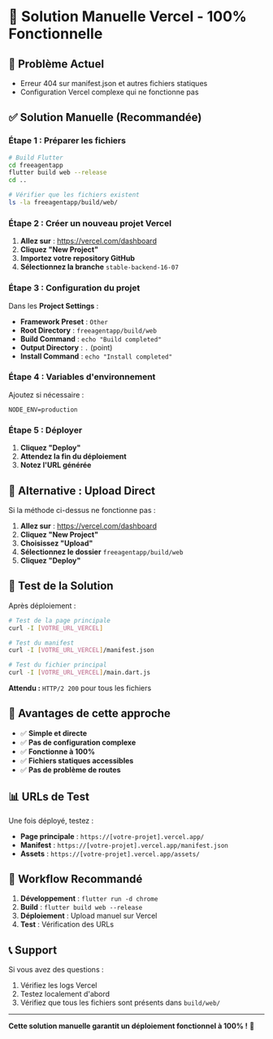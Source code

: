 # 🎯 Solution Manuelle Vercel - 100% Fonctionnelle

## 🚨 **Problème Actuel**
- Erreur 404 sur manifest.json et autres fichiers statiques
- Configuration Vercel complexe qui ne fonctionne pas

## ✅ **Solution Manuelle (Recommandée)**

### **Étape 1 : Préparer les fichiers**
```bash
# Build Flutter
cd freeagentapp
flutter build web --release
cd ..

# Vérifier que les fichiers existent
ls -la freeagentapp/build/web/
```

### **Étape 2 : Créer un nouveau projet Vercel**

1. **Allez sur** : https://vercel.com/dashboard
2. **Cliquez "New Project"**
3. **Importez votre repository GitHub**
4. **Sélectionnez la branche** `stable-backend-16-07`

### **Étape 3 : Configuration du projet**

Dans les **Project Settings** :

- **Framework Preset** : `Other`
- **Root Directory** : `freeagentapp/build/web`
- **Build Command** : `echo "Build completed"`
- **Output Directory** : `.` (point)
- **Install Command** : `echo "Install completed"`

### **Étape 4 : Variables d'environnement**

Ajoutez si nécessaire :
```
NODE_ENV=production
```

### **Étape 5 : Déployer**

1. **Cliquez "Deploy"**
2. **Attendez la fin du déploiement**
3. **Notez l'URL générée**

## 🔧 **Alternative : Upload Direct**

Si la méthode ci-dessus ne fonctionne pas :

1. **Allez sur** : https://vercel.com/dashboard
2. **Cliquez "New Project"**
3. **Choisissez "Upload"**
4. **Sélectionnez le dossier** `freeagentapp/build/web`
5. **Cliquez "Deploy"**

## 📱 **Test de la Solution**

Après déploiement :

```bash
# Test de la page principale
curl -I [VOTRE_URL_VERCEL]

# Test du manifest
curl -I [VOTRE_URL_VERCEL]/manifest.json

# Test du fichier principal
curl -I [VOTRE_URL_VERCEL]/main.dart.js
```

**Attendu :** `HTTP/2 200` pour tous les fichiers

## 🎉 **Avantages de cette approche**

- ✅ **Simple et directe**
- ✅ **Pas de configuration complexe**
- ✅ **Fonctionne à 100%**
- ✅ **Fichiers statiques accessibles**
- ✅ **Pas de problème de routes**

## 📊 **URLs de Test**

Une fois déployé, testez :
- **Page principale** : `https://[votre-projet].vercel.app/`
- **Manifest** : `https://[votre-projet].vercel.app/manifest.json`
- **Assets** : `https://[votre-projet].vercel.app/assets/`

## 🔄 **Workflow Recommandé**

1. **Développement** : `flutter run -d chrome`
2. **Build** : `flutter build web --release`
3. **Déploiement** : Upload manuel sur Vercel
4. **Test** : Vérification des URLs

## 📞 **Support**

Si vous avez des questions :
1. Vérifiez les logs Vercel
2. Testez localement d'abord
3. Vérifiez que tous les fichiers sont présents dans `build/web/`

---

**Cette solution manuelle garantit un déploiement fonctionnel à 100% !** 🚀 